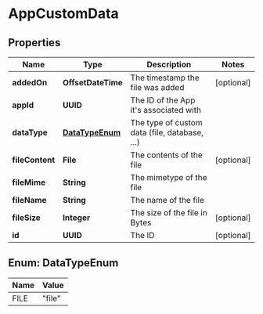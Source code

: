 

# AppCustomData


## Properties

| Name | Type | Description | Notes |
|------------ | ------------- | ------------- | -------------|
|**addedOn** | **OffsetDateTime** | The timestamp the file was added |  [optional] |
|**appId** | **UUID** | The ID of the App it&#39;s associated with |  |
|**dataType** | [**DataTypeEnum**](#DataTypeEnum) | The type of custom data (file, database, ...) |  |
|**fileContent** | **File** | The contents of the file |  [optional] |
|**fileMime** | **String** | The mimetype of the file |  |
|**fileName** | **String** | The name of the file |  |
|**fileSize** | **Integer** | The size of the file in Bytes |  [optional] |
|**id** | **UUID** | The ID |  [optional] |



## Enum: DataTypeEnum

| Name | Value |
|---- | -----|
| FILE | &quot;file&quot; |



